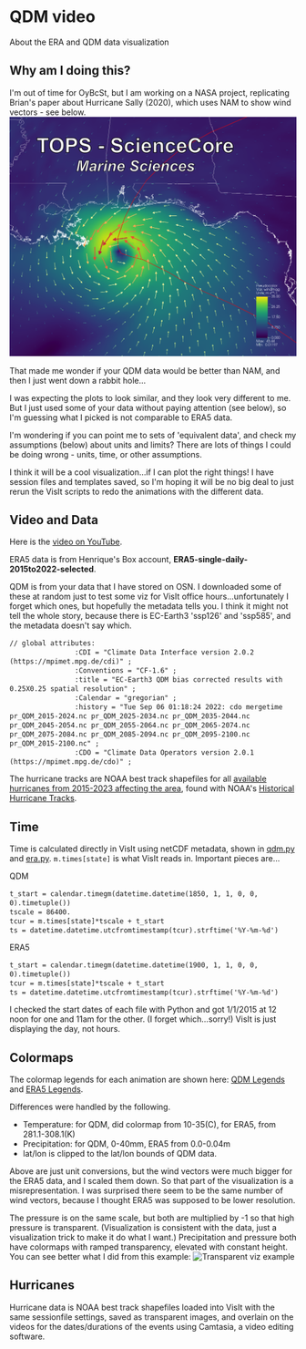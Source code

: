 # QDM video

About the ERA and QDM data visualization

## Why am I doing this?
I'm out of time for OyBcSt, but I am working on a NASA project, replicating Brian's paper about Hurricane Sally (2020), which uses NAM to show wind vectors - see below.
![Wind vectors with NAM data](sciencecore-ms.png)

That made me wonder if your QDM data would be better than NAM, and then I just went down a rabbit hole...

I was expecting the plots to look similar, and they look very different to me. But I just used some of your data without paying attention (see below), so I'm guessing what I picked is not comparable to ERA5 data.  

I'm wondering if you can point me to sets of 'equivalent data', and check my assumptions (below) about units and limits?  There are lots of things I could be doing wrong - units, time, or other assumptions.

I think it will be a cool visualization...if I can plot the right things!  I have session files and templates saved, so I'm hoping it will be no big deal to just rerun the VisIt scripts to redo the animations with the different data.

## Video and Data
Here is the [video on YouTube](https://youtu.be/YM3yH8AL8MA).

ERA5 data is from Henrique's Box account, **ERA5-single-daily-2015to2022-selected**.  

QDM is from your data that I have stored on OSN.  I downloaded some of these at random just to test some viz for VisIt office hours...unfortunately I forget which ones, but hopefully the metadata tells you.  I think it might not tell the whole story, because there is EC-Earth3 'ssp126' and 'ssp585', and the metadata doesn't say which.
```
// global attributes:
                :CDI = "Climate Data Interface version 2.0.2 (https://mpimet.mpg.de/cdi)" ;
                :Conventions = "CF-1.6" ;
                :title = "EC-Earth3 QDM bias corrected results with 0.25X0.25 spatial resolution" ;
                :Calendar = "gregorian" ;
                :history = "Tue Sep 06 01:18:24 2022: cdo mergetime pr_QDM_2015-2024.nc pr_QDM_2025-2034.nc pr_QDM_2035-2044.nc pr_QDM_2045-2054.nc pr_QDM_2055-2064.nc pr_QDM_2065-2074.nc pr_QDM_2075-2084.nc pr_QDM_2085-2094.nc pr_QDM_2095-2100.nc pr_QDM_2015-2100.nc" ;
                :CDO = "Climate Data Operators version 2.0.1 (https://mpimet.mpg.de/cdo)" ;
```

The hurricane tracks are NOAA best track shapefiles for all [available hurricanes from 2015-2023 affecting the area](https://github.com/oybcst/CGEM/blob/main/qdmvideo/HistoricalHurricaneTracks.pdf), found with NOAA's [Historical Hurricane Tracks](https://coast.noaa.gov/hurricanes/#map=4/32/-80).

## Time
Time is calculated directly in VisIt using netCDF metadata, shown in [qdm.py](qdm.py) and [era.py](era.py). `m.times[state]` is what VisIt reads in. Important pieces are...

QDM
```
t_start = calendar.timegm(datetime.datetime(1850, 1, 1, 0, 0, 0).timetuple())
tscale = 86400.
tcur = m.times[state]*tscale + t_start
ts = datetime.datetime.utcfromtimestamp(tcur).strftime('%Y-%m-%d')
```

ERA5
```
t_start = calendar.timegm(datetime.datetime(1900, 1, 1, 0, 0, 0).timetuple())
tcur = m.times[state]*tscale + t_start
ts = datetime.datetime.utcfromtimestamp(tcur).strftime('%Y-%m-%d')
```

I checked the start dates of each file with Python and got 1/1/2015 at 12 noon for one and 11am for the other. (I forget which...sorry!) VisIt is just displaying the day, not hours.

## Colormaps
The colormap legends for each animation are shown here: [QDM Legends](https://github.com/oybcst/CGEM/blob/main/qdmvideo/qdmlegends.png) and 
[ERA5 Legends](https://github.com/oybcst/CGEM/blob/main/qdmvideo/eralegends.png).

Differences were handled by the following.
- Temperature: for QDM, did colormap from 10-35(C), for ERA5, from 281.1-308.1(K)
- Precipitation: for QDM, 0-40mm, ERA5 from 0.0-0.04m
- lat/lon is clipped to the lat/lon bounds of QDM data.
  
Above are just unit conversions, but the wind vectors were much bigger for the ERA5 data, and I scaled them down.  So that part of the visualization is a misrepresentation. I was surprised there seem to be the same number of wind vectors, because I thought ERA5 was supposed to be lower resolution.

The pressure is on the same scale, but both are multiplied by -1 so that high pressure is transparent.  (Visualization is consistent with the data, just a visualization trick to make it do what I want.)  Precipitation and pressure both have colormaps with ramped transparency, elevated with constant height.  You can see better what I did from this example:
![Transparent viz example](https://github.com/oybcst/CGEM/blob/main/qdmvideo/volumeplusstuff.png)

## Hurricanes
Hurricane data is NOAA best track shapefiles loaded into VisIt with the same sessionfile settings, saved as transparent images, and overlain on the videos for the dates/durations of the events using Camtasia, a video editing software.


